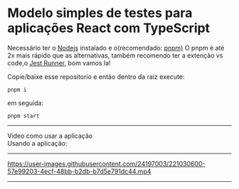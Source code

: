 # Modelo simples de testes para aplicações React com TypeScript

Necessário ter o <a href="https://nodejs.org/en/download/">Nodejs</a> instalado e o(recomendado: <a href="https://pnpm.io/pt/">pnpm)</a> O pnpm é até 2x mais rápido que as alternativas, também recomendo ter a extenção vs code,o <a href="https://marketplace.visualstudio.com/items?itemName=firsttris.vscode-jest-runner"> Jest Runner</a>, bom vamos la!

Copie/baixe esse repositorio e então dentro da raiz execute:

`pnpm i`

em seguida:

`pnpm start`

<hr>

Video como usar a aplicação
<br/>
Usando a aplicação:
<hr>

https://user-images.githubusercontent.com/24197003/221030600-57e99203-4ecf-48bb-b2db-b7d5e791dc44.mp4

<hr>
